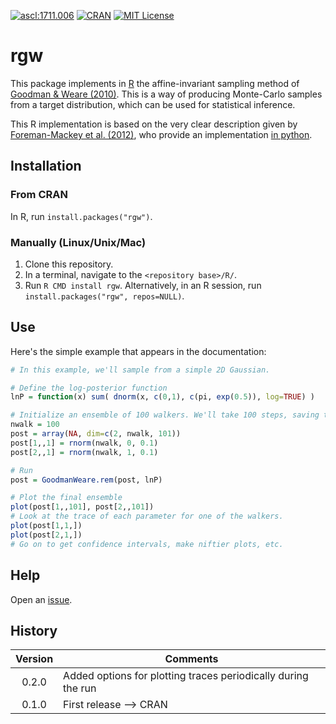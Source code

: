 <a href="http://ascl.net/1711.006"><img src="https://img.shields.io/badge/ascl-1711.006-blue.svg?colorB=262255" alt="ascl:1711.006" /></a>
<a href="https://cran.r-project.org/package=rgw"><img src="https://img.shields.io/cran/v/rgw.svg" alt="CRAN" /></a>
<a href="https://raw.githubusercontent.com/abmantz/rgw/master/LICENSE"><img src="https://img.shields.io/cran/l/rgw.svg" alt="MIT License" /></a>

# rgw

This package implements in [R](https://www.r-project.org/)  the affine-invariant sampling method of [Goodman & Weare (2010)](http://dx.doi.org/10.2140/camcos.2010.5.65). This is a way of producing Monte-Carlo samples from a target distribution, which can be used for statistical inference.

This R implementation is based on the very clear description given by [Foreman-Mackey et al. (2012)](https://arxiv.org/abs/1202.3665), who provide an implementation [in python](http://dan.iel.fm/emcee).

## Installation

### From CRAN

In R, run ```install.packages("rgw")```.

### Manually (Linux/Unix/Mac)

1. Clone this repository.
2. In a terminal, navigate to the ```<repository base>/R/```.
3. Run ```R CMD install rgw```. Alternatively, in an R session, run ```install.packages("rgw", repos=NULL)```.

## Use

Here's the simple example that appears in the documentation:

```R
# In this example, we'll sample from a simple 2D Gaussian.

# Define the log-posterior function
lnP = function(x) sum( dnorm(x, c(0,1), c(pi, exp(0.5)), log=TRUE) )

# Initialize an ensemble of 100 walkers. We'll take 100 steps, saving the ensemble after each.
nwalk = 100
post = array(NA, dim=c(2, nwalk, 101))
post[1,,1] = rnorm(nwalk, 0, 0.1)
post[2,,1] = rnorm(nwalk, 1, 0.1)

# Run
post = GoodmanWeare.rem(post, lnP)

# Plot the final ensemble
plot(post[1,,101], post[2,,101])
# Look at the trace of each parameter for one of the walkers.
plot(post[1,1,])
plot(post[2,1,])
# Go on to get confidence intervals, make niftier plots, etc.
```

## Help

Open an [issue](https://github.com/abmantz/rgw/issues).

## History

Version | Comments
:-----: | --------
0.2.0   | Added options for plotting traces periodically during the run
0.1.0   | First release --> CRAN
